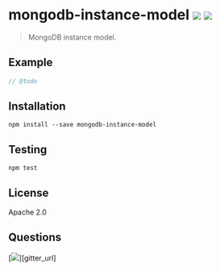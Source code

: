 # mongodb-instance-model [![][npm_img]][npm_url] [![][travis_img]][travis_url]

> MongoDB instance model.

## Example

```javascript
// @todo
```

## Installation

```
npm install --save mongodb-instance-model
```

## Testing

```
npm test
```

## License

Apache 2.0

## Questions

[![][gitter_img]][gitter_url]

[travis_img]: https://secure.travis-ci.org/mongodb-js/mongodb-instance-model.svg?branch=master
[travis_url]: https://travis-ci.org/mongodb-js/mongodb-instance-model
[npm_img]: https://img.shields.io/npm/v/mongodb-instance-model.svg
[npm_url]: https://www.npmjs.org/package/mongodb-instance-model
[gitter_img]: https://badges.gitter.im/Join%20Chat.svg
